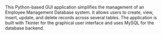 This Python-based GUI application simplifies the management of an Employee Management Database system. It allows users to create, view, insert, update, and delete records across several tables. The application is built with Tkinter for the graphical user interface and uses MySQL for the database backend.
